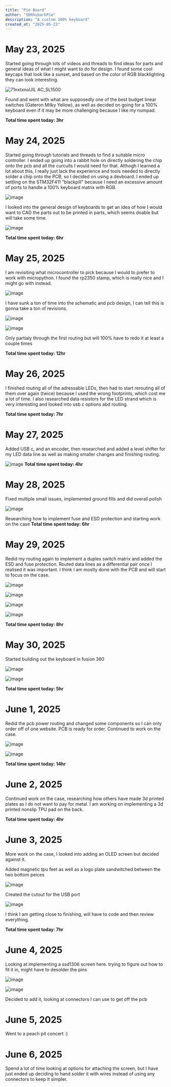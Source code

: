 ```yaml
---
title: "Pie Board"
author: "SbRhubarbPie"
description: "A custom 100% keyboard"
created_at: "2025-05-23"
---
```


# May 23, 2025
  Started going through lots of videos and threads to find ideas for parts and general ideas of what I might want to do for design. I found some cool keycaps that look like a sunset, and based on the color of RGB blacklighting they can look interesting.

![71nxtxnoUIL _AC_SL1500_](https://github.com/user-attachments/assets/9ab4c8ae-8bda-4039-9621-dc6d343a77a8)

 Found and went with what are supposedly one of the best budget linear switches (Gateron Milky Yellow), as well as decided on going for a 100% keyboard even if it may be more challenging because I like my numpad.
  
  **Total time spent today: 3hr**

# May 24, 2025
  Started going through tutorials and threads to find a suitable micro controller. I ended up going into a rabbit hole on directly soldering the chip onto the pcb and all the curcuits I would need for that. Althogh I learned a lot about this, I really just lack the experience and tools needed to directly solder a chip onto the PCB, so I decided on using a devboard. I ended up settling on the STM32F411 "blackpill" because I need an excessive amount of ports to handle a 100% keyboard matrix with RGB.

![image](https://github.com/user-attachments/assets/17639da7-7214-4ae0-8176-b91de63f6c0d)

I looked into the general design of keyboards to get an idea of how I would want to CAD the parts out to be printed in parts, which seems doable but will take some time.

![image](https://github.com/user-attachments/assets/67bed8d9-eced-435c-9918-a83b7569721f)

  **Total time spent today: 6hr**

# May 25, 2025
  I am revisiting what microcontroller to pick because I would to prefer to work with micropython. I found the rp2350 stamp, which is really nice and I might go with instead.
  
![image](https://github.com/user-attachments/assets/5e597dac-7a56-464d-b6c7-48ea5171e471)


I have sunk a ton of time into the schematic and pcb design, I can tell this is gonna take a ton of revisions.

![image](https://github.com/user-attachments/assets/46e705bb-3e60-4e2c-9ff6-2ed007ed1c36)

![image](https://github.com/user-attachments/assets/5acebf7e-ab2f-44fb-a95a-a14bc5ba6f91)

Only partialy through the first routing but will 100% have to redo it at least a couple times

  **Total time spent today: 12hr**

# May 26, 2025
  I finished routing all of the adressable LEDs, then had to start rerouting all of them over again (twice) because I used the wrong footprints, which cost me a lot of time. I also researched data resistors for the LED strand which is very interesting and looked into usb c options abd routing.

  **Total time spent today: 7hr**

# May 27, 2025
  Added USB c, and an encoder, then researched and added a level shifter for my LED data line as well as making smaller changes and finishing routing.

  ![image](https://github.com/user-attachments/assets/011e30ae-d171-4e4c-8640-85a76201bff5)
  **Total time spent today: 4hr**

# May 28, 2025
  Fixed multiple small issues, implemented ground fills and did overall polish

  ![image](https://github.com/user-attachments/assets/431a338c-db5c-48eb-a8ec-489c70b10675)

  Researching how to implement fuse and ESD protection and starting work on the case
  **Total time spent today: 6hr**

# May 29, 2025
  Redid my routing again to implement a duplex switch matrix and added the ESD and fuse protection. Routed data lines as a differential pair once I realised it was important. I think I am mostly done with the PCB and will start to focus on the case.

  ![image](https://github.com/user-attachments/assets/4a93d954-404f-4187-840e-eb1cf6a391ef)

  ![image](https://github.com/user-attachments/assets/08aeceb4-62d9-4b19-b534-9ad90bc50cd0)

  ![image](https://github.com/user-attachments/assets/4606da61-9e26-4590-93d6-69ffa18ab279)

  ![image](https://github.com/user-attachments/assets/46b5c7c8-e4b2-4664-9024-0a4ef2ad39fe)

  **Total time spent today: 8hr**

# May 30, 2025
  Started building out the keyboard in fusion 360

  ![image](https://github.com/user-attachments/assets/e3576b7a-6dc0-4bc7-a072-e33d4489766d)

  ![image](https://github.com/user-attachments/assets/81ac7aa9-2fca-47a2-a12d-b633047fa953)

  **Total time spent today: 5hr**

# June 1, 2025
  Redid the pcb power routing and changed some components so I can only order off of one website. PCB is ready for order. Continued to work on the case.

  ![image](https://github.com/user-attachments/assets/6d6c4df0-775b-47ec-9ffd-a192ec009b54)

  ![image](https://github.com/user-attachments/assets/4fb29ddc-f42c-46ac-9ba2-da394ece0922)

  **Total time spent today: 14hr**

# June 2, 2025
  Continued work on the case, researching how others have made 3d printed plates as I do not want to pay for metal. I am working on implementing a 3d printed nonslip TPU pad on the back.

  **Total time spent today: 4hr**

# June 3, 2025
  More work on the case, I looked into adding an OLED screen but decided against it.

  Added magnetic tpu feet as well as a logo plate sandwitched between the two bottom peices

  ![image](https://github.com/user-attachments/assets/fdfeb17d-15b3-455c-8054-14161bf09991)

  Created the cutout for the USB port

  ![image](https://github.com/user-attachments/assets/05914af1-6f6a-473a-aebe-eafe04ff9a7e)

  I think I am getting close to finishing, will have to code and then review everything.
  
  **Total time spent today: 7hr**

# June 4, 2025
  Looking at implementing a ssd1306 screen here. trying to figure out how to fit it in, might have to desolder the pins

  ![image](https://github.com/user-attachments/assets/31ba0320-39be-426a-b21a-ebc661902aa3)

  ![image](https://github.com/user-attachments/assets/045f95e3-af6a-4e66-9772-71113196e1d5)

  Decided to add it, looking at connectors I can use to get off the pcb

# June 5, 2025
  Went to a peach pit concert :)

# June 6, 2025
  Spend a lot of time looking at options for attaching the screen, but I have just ended up deciding to hand solder it with wires instead of using any connectors to keep it simpler.
